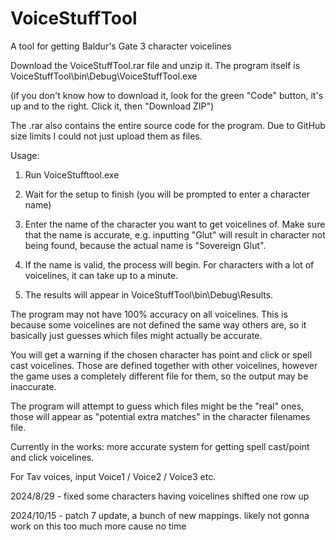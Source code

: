 # VoiceStuffTool
A tool for getting Baldur's Gate 3 character voicelines


Download the VoiceStuffTool.rar file and unzip it. The program itself is VoiceStuffTool\bin\Debug\VoiceStuffTool.exe

(if you don't know how to download it, look for the green "Code" button, it's up and to the right. Click it, then "Download ZIP")

The .rar also contains the entire source code for the program. Due to GitHub size limits I could not just upload them as files.

Usage:

1. Run VoiceStufftool.exe

2. Wait for the setup to finish (you will be prompted to enter a character name)

3. Enter the name of the character you want to get voicelines of. Make sure that the name is accurate, e.g. inputting "Glut" will result in character not being found, because the actual name is "Sovereign Glut".

4. If the name is valid, the process will begin. For characters with a lot of voicelines, it can take up to a minute.

5. The results will appear in VoiceStuffTool\bin\Debug\Results.


The program may not have 100% accuracy on all voicelines. This is because some voicelines are not defined the same way others are, so it basically just guesses which files might actually be accurate.

You will get a warning if the chosen character has point and click or spell cast voicelines. Those are defined together with other voicelines, however the game uses a completely different file for them, so the output may be inaccurate.

The program will attempt to guess which files might be the "real" ones, those will appear as "potential extra matches" in the character filenames file.

Currently in the works: more accurate system for getting spell cast/point and click voicelines.


For Tav voices, input Voice1 / Voice2 / Voice3 etc.



2024/8/29 - fixed some characters having voicelines shifted one row up

2024/10/15 - patch 7 update, a bunch of new mappings. likely not gonna work on this too much more cause no time
